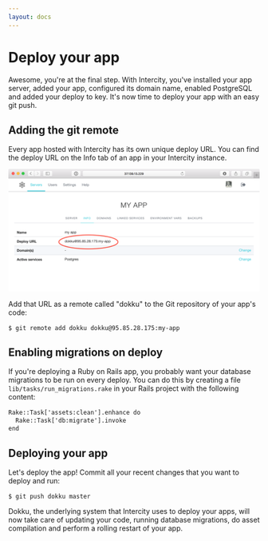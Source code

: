 ```yaml
---
layout: docs
---
```


<h1 class="m-t-0">Deploy your app</h1>

Awesome, you're at the final step. With Intercity, you've installed your app server, added your app, configured its domain name, enabled PostgreSQL and added your deploy to key. It's now time to deploy your app with an easy git push.

## Adding the git remote

Every app hosted with Intercity has its own unique deploy URL. You can find the deploy URL on the Info tab of an app in your Intercity instance.

<img src="/images/docs-app-info-deploy-url@2x.png" class="img-responsive img-thumbnail">

Add that URL as a remote called "dokku" to the Git repository of your app's code:

```
$ git remote add dokku dokku@95.85.28.175:my-app
```

## Enabling migrations on deploy

If you're deploying a Ruby on Rails app, you probably want your database migrations to be run on every deploy. You can do this by creating a file `lib/tasks/run_migrations.rake` in your Rails project with the following content:

```
Rake::Task['assets:clean'].enhance do
  Rake::Task['db:migrate'].invoke
end
```

## Deploying your app

Let's deploy the app! Commit all your recent changes that you want to deploy and run:

```
$ git push dokku master
```

Dokku, the underlying system that Intercity uses to deploy your apps, will now take care of updating your code, running database migrations, do asset compilation and perform a rolling restart of your app.
